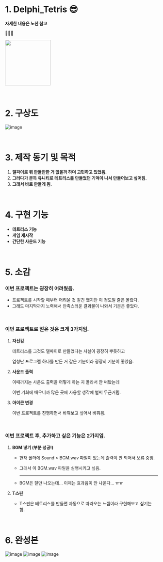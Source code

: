 # 1. Delphi_Tetris 😎

**자세한 내용은 노션 참고**

🔽🔽🔽 

<a href = "https://hushed-interest-231.notion.site/Tetris-2081958ff997803c8996eff0a5eeb7a1?pvs=74" target="blank" title="자세한 내용은 노션 참고"> <img src="https://img.shields.io/badge/Notion -black.svg?style=flat&logo=notion&logoColor=ffffff" width="150"></a>

<br>

# 2. 구상도

![image](https://github.com/user-attachments/assets/bd8a8464-3d64-42c7-b162-b58d1fb41040)

<br>

# 3. 제작 동기 및 목적

1. **델파이로 뭐 만들만한 거 없을까 하며 고민하고 있었음.**
2. **그러다가 문득 유니티로 테트리스를 만들었던 기억이 나서 만들어보고 싶어짐.**
3. **그래서 바로 만들게 됨.**
   
<br>

# 4. 구현 기능

- **테트리스 기능**
- **게임 재시작**
- **간단한 사운드 기능**

<br>

# 5. 소감


### **이번 프로젝트는 굉장히 어려웠음.**

- 프로젝트를 시작할 때부터 어려울 것 같긴 했지만 이 정도일 줄은 몰랐다.
- 그래도 마지막까지 노력해서 만족스러운 결과물이 나와서 기분은 좋았다.

<br>

### **이번 프로젝트로 얻은 것은 크게 3가지임.**

1. **자신감**
    
    테트리스를 그것도 델파이로 만들었다는 사실이 굉장히 뿌듯하고
    
    엄청난 프로그램 하나를 만든 거 같은 기분이라 굉장히 기분이 좋았음.
    
2. **사운드 출력**
    
    이때까지는 사운드 출력을 어떻게 하는 지 몰라서 안 써봤는데
    
    이번 기회에 배우니까 많은 곳에 사용할 생각에 벌써 두근거림.
    
3. **아이콘 변경**
    
    이번 프로젝트를 진행하면서 바꿔보고 싶어서 바꿔봄.
    
<br>

### **이번 프로젝트 후, 추가하고 싶은 기능은 2가지임.**

1. **BGM 넣기 (부분 성공!)**
    - 현재 폴더에 Sound > BGM.wav 파일이 있는데 출력이 안 되어서 보류 중임.
    - 그래서 이 BGM.wav 파일을 실행시키고 싶음.
        
        ---
        
    - BGM은 잘만 나오는데… 이제는 효과음이 안 나온다… ㅠㅠ

2. **T스핀**
    - T스핀은 테트리스를 만들면 자동으로 따라오는 느낌이라 구현해보고 싶기는 함.

<br>

# 6. 완성본

![image](https://github.com/user-attachments/assets/f1db9bb4-6db8-4ac0-bd30-d7a6885282d7)
![image](https://github.com/user-attachments/assets/a669ed73-6095-43f1-b6c3-878f1eba5e37)
![image](https://github.com/user-attachments/assets/837b826a-f14c-485c-b09f-b533ca03aaa9)
